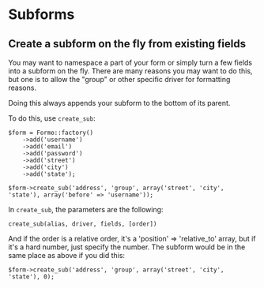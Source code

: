 Subforms
========

## Create a subform on the fly from existing fields

You may want to namespace a part of your form or simply turn a few fields into a subform on the fly. There are many reasons you may want to do this, but one is to allow the "group" or other specific driver for formatting reasons.

Doing this always appends your subform to the bottom of its parent.

To do this, use `create_sub`:

	$form = Formo::factory()
		->add('username')
		->add('email')
		->add('password')
		->add('street')
		->add('city')
		->add('state');
		
	$form->create_sub('address', 'group', array('street', 'city', 'state'), array('before' => 'username'));
	
In `create_sub`, the parameters are the following:

	create_sub(alias, driver, fields, [order])
	
And if the order is a relative order, it's a 'position' => 'relative_to' array, but if it's a hard number, just specify the number. The subform would be in the same place as above if you did this:

	$form->create_sub('address', 'group', array('street', 'city', 'state'), 0);